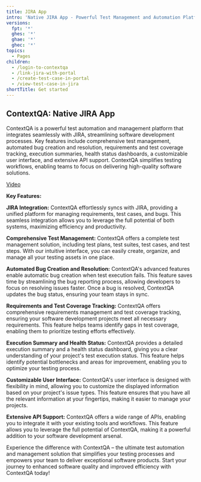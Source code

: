 ```yaml
---
title: JIRA App
intro: 'Native JIRA App - Powerful Test Management and Automation Platform'
versions:
  fpt: '*'
  ghes: '*'
  ghae: '*'
  ghec: '*'
topics:
  - Pages
children:
  - /login-to-contextqa
  - /link-jira-with-portal
  - /create-test-case-in-portal
  - /view-test-case-in-jira
shortTitle: Get started
---
```


## ContextQA: Native JIRA App

ContextQA is a powerful test automation and management platform that integrates seamlessly with JIRA, streamlining software development processes. Key features include comprehensive test management, automated bug creation and resolution, requirements and test coverage tracking, execution summaries, health status dashboards, a customizable user interface, and extensive API support. ContextQA simplifies testing workflows, enabling teams to focus on delivering high-quality software solutions.

[Video](https://youtu.be/DLPO0Yh79lM)

**Key Features:**

**JIRA Integration:** 
ContextQA effortlessly syncs with JIRA, providing a unified platform for managing requirements, test cases, and bugs. This seamless integration allows you to leverage the full potential of both systems, maximizing efficiency and productivity.

**Comprehensive Test Management:**
ContextQA offers a complete test management solution, including test plans, test suites, test cases, and test steps. With our intuitive interface, you can easily create, organize, and manage all your testing assets in one place.

**Automated Bug Creation and Resolution:**
ContextQA's advanced features enable automatic bug creation when test execution fails. This feature saves time by streamlining the bug reporting process, allowing developers to focus on resolving issues faster. Once a bug is resolved, ContextQA updates the bug status, ensuring your team stays in sync.

**Requirements and Test Coverage Tracking:**
ContextQA offers comprehensive requirements management and test coverage tracking, ensuring your software development projects meet all necessary requirements. This feature helps teams identify gaps in test coverage, enabling them to prioritize testing efforts effectively.

**Execution Summary and Health Status:**
ContextQA provides a detailed execution summary and a health status dashboard, giving you a clear understanding of your project's test execution status. This feature helps identify potential bottlenecks and areas for improvement, enabling you to optimize your testing process.

**Customizable User Interface:**
ContextQA's user interface is designed with flexibility in mind, allowing you to customize the displayed information based on your project's issue types. This feature ensures that you have all the relevant information at your fingertips, making it easier to manage your projects.

**Extensive API Support:**
ContextQA offers a wide range of APIs, enabling you to integrate it with your existing tools and workflows. This feature allows you to leverage the full potential of ContextQA, making it a powerful addition to your software development arsenal.

Experience the difference with ContextQA – the ultimate test automation and management solution that simplifies your testing processes and empowers your team to deliver exceptional software products. Start your journey to enhanced software quality and improved efficiency with ContextQA today!
